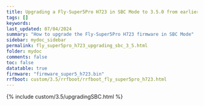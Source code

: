 ```yaml
---
title: Upgrading a Fly-Super5Pro H723 in SBC Mode to 3.5.0 from earlier versions in RRF 3.5.0 Onwards
tags: []
keywords: 
last_updated: 07/04/2024
summary: "How to upgrade the Fly-Super5Pro H723 firmware in SBC Mode"
sidebar: mydoc_sidebar
permalink: fly_super5pro_h723_upgrading_sbc_3_5.html
folder: mydoc
comments: false
toc: false
datatable: true
firmware: "firmware_super5_h723.bin"
rrfboot: custom/3.5/rrfboot/rrfboot_fly_super5pro_h723.html
---
```


{% include custom/3.5/upgradingSBC.html %}
